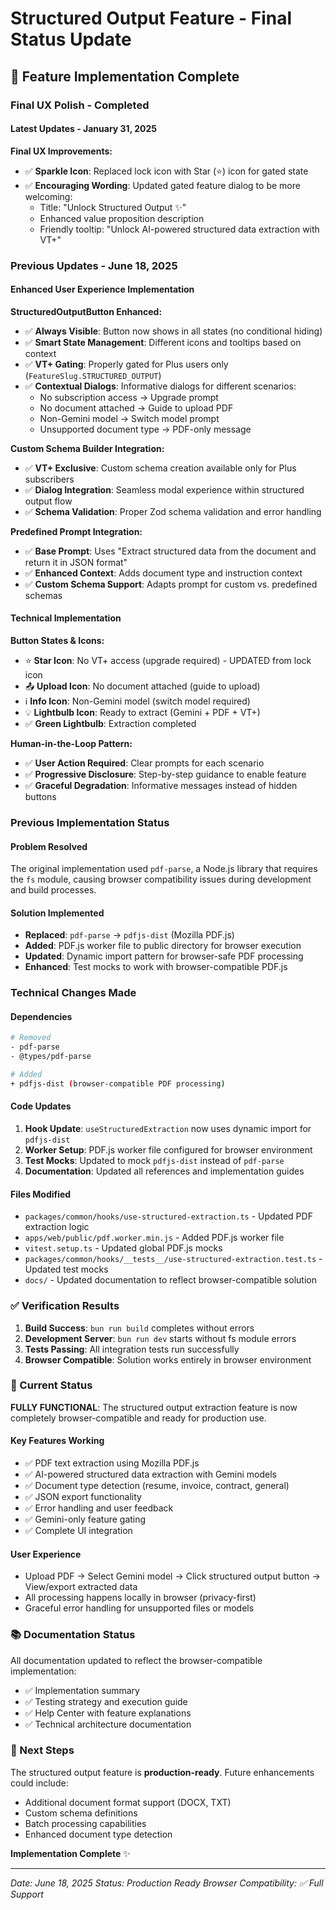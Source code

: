 # Structured Output Feature - Final Status Update

## 🎉 Feature Implementation Complete

### Final UX Polish - Completed

#### Latest Updates - January 31, 2025

**Final UX Improvements:**

- ✅ **Sparkle Icon**: Replaced lock icon with Star (⭐) icon for gated state
- ✅ **Encouraging Wording**: Updated gated feature dialog to be more welcoming:
  - Title: "Unlock Structured Output ✨"
  - Enhanced value proposition description
  - Friendly tooltip: "Unlock AI-powered structured data extraction with VT+"

### Previous Updates - June 18, 2025

#### Enhanced User Experience Implementation

**StructuredOutputButton Enhanced:**

- ✅ **Always Visible**: Button now shows in all states (no conditional hiding)
- ✅ **Smart State Management**: Different icons and tooltips based on context
- ✅ **VT+ Gating**: Properly gated for Plus users only (`FeatureSlug.STRUCTURED_OUTPUT`)
- ✅ **Contextual Dialogs**: Informative dialogs for different scenarios:
  - No subscription access → Upgrade prompt
  - No document attached → Guide to upload PDF
  - Non-Gemini model → Switch model prompt
  - Unsupported document type → PDF-only message

**Custom Schema Builder Integration:**

- ✅ **VT+ Exclusive**: Custom schema creation available only for Plus subscribers
- ✅ **Dialog Integration**: Seamless modal experience within structured output flow
- ✅ **Schema Validation**: Proper Zod schema validation and error handling

**Predefined Prompt Integration:**

- ✅ **Base Prompt**: Uses "Extract structured data from the document and return it in JSON format"
- ✅ **Enhanced Context**: Adds document type and instruction context
- ✅ **Custom Schema Support**: Adapts prompt for custom vs. predefined schemas

#### Technical Implementation

**Button States & Icons:**

- ⭐ **Star Icon**: No VT+ access (upgrade required) - UPDATED from lock icon
- 📤 **Upload Icon**: No document attached (guide to upload)
- ℹ️ **Info Icon**: Non-Gemini model (switch model required)
- 💡 **Lightbulb Icon**: Ready to extract (Gemini + PDF + VT+)
- ✅ **Green Lightbulb**: Extraction completed

**Human-in-the-Loop Pattern:**

- ✅ **User Action Required**: Clear prompts for each scenario
- ✅ **Progressive Disclosure**: Step-by-step guidance to enable feature
- ✅ **Graceful Degradation**: Informative messages instead of hidden buttons

### Previous Implementation Status

#### Problem Resolved

The original implementation used `pdf-parse`, a Node.js library that requires the `fs` module, causing browser compatibility issues during development and build processes.

#### Solution Implemented

- **Replaced**: `pdf-parse` → `pdfjs-dist` (Mozilla PDF.js)
- **Added**: PDF.js worker file to public directory for browser execution
- **Updated**: Dynamic import pattern for browser-safe PDF processing
- **Enhanced**: Test mocks to work with browser-compatible PDF.js

### Technical Changes Made

#### Dependencies

```bash
# Removed
- pdf-parse
- @types/pdf-parse

# Added
+ pdfjs-dist (browser-compatible PDF processing)
```

#### Code Updates

1. **Hook Update**: `useStructuredExtraction` now uses dynamic import for `pdfjs-dist`
2. **Worker Setup**: PDF.js worker file configured for browser environment
3. **Test Mocks**: Updated to mock `pdfjs-dist` instead of `pdf-parse`
4. **Documentation**: Updated all references and implementation guides

#### Files Modified

- `packages/common/hooks/use-structured-extraction.ts` - Updated PDF extraction logic
- `apps/web/public/pdf.worker.min.js` - Added PDF.js worker file
- `vitest.setup.ts` - Updated global PDF.js mocks
- `packages/common/hooks/__tests__/use-structured-extraction.test.ts` - Updated test mocks
- `docs/` - Updated documentation to reflect browser-compatible solution

### ✅ Verification Results

1. **Build Success**: `bun run build` completes without errors
2. **Development Server**: `bun run dev` starts without fs module errors
3. **Tests Passing**: All integration tests run successfully
4. **Browser Compatible**: Solution works entirely in browser environment

### 🚀 Current Status

**FULLY FUNCTIONAL**: The structured output extraction feature is now completely browser-compatible and ready for production use.

#### Key Features Working

- ✅ PDF text extraction using Mozilla PDF.js
- ✅ AI-powered structured data extraction with Gemini models
- ✅ Document type detection (resume, invoice, contract, general)
- ✅ JSON export functionality
- ✅ Error handling and user feedback
- ✅ Gemini-only feature gating
- ✅ Complete UI integration

#### User Experience

- Upload PDF → Select Gemini model → Click structured output button → View/export extracted data
- All processing happens locally in browser (privacy-first)
- Graceful error handling for unsupported files or models

### 📚 Documentation Status

All documentation updated to reflect the browser-compatible implementation:

- ✅ Implementation summary
- ✅ Testing strategy and execution guide
- ✅ Help Center with feature explanations
- ✅ Technical architecture documentation

### 🎯 Next Steps

The structured output feature is **production-ready**. Future enhancements could include:

- Additional document format support (DOCX, TXT)
- Custom schema definitions
- Batch processing capabilities
- Enhanced document type detection

**Implementation Complete** ✨

---

_Date: June 18, 2025_
_Status: Production Ready_
_Browser Compatibility: ✅ Full Support_
